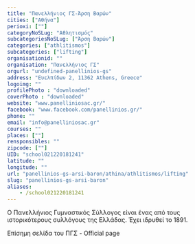 ```yaml
---
title: "Πανελλήνιος ΓΣ-Άρση Βαρών"
cities: ["Αθήνα"]
perioxi: [""]
categoryNoSLug: "Αθλητισμός"
subcategoriesNoSLug: ["Άρση Βαρών"]
categories: ["athlitismos"]
subcategories: ["lifting"]
organisationid: ""
organisation: "Πανελλήνιος ΓΣ"
orgurl: "undefined-panellinios-gs"
address: "Ευελπίδων 2, 11362 Athens, Greece"
logoimg: ""
profilePhoto : "downloaded"
coverPhoto : "downloaded"
website: "www.panelliniosac.gr/"
facebook: "www.facebook.com/panellinios.gr/"
phone: ""
email: "info@panelliniosac.gr"
courses: ""
places: [""]
rensponsibles: ""
zipcode: [""]
UID: "school021220181241"
latitude: ""
longitude: ""
url: "panellinios-gs-arsi-baron/athina/athlitismos/lifting"
slug: "panellinios-gs-arsi-baron"
aliases:
    - /school021220181241
---
```



Ο Πανελλήνιος Γυμναστικός Σύλλογος είναι ένας από τους ιστορικότερους συλλόγους της Ελλάδας. Έχει ιδρυθεί το 1891.

Επίσημη σελίδα του ΠΓΣ - Official page